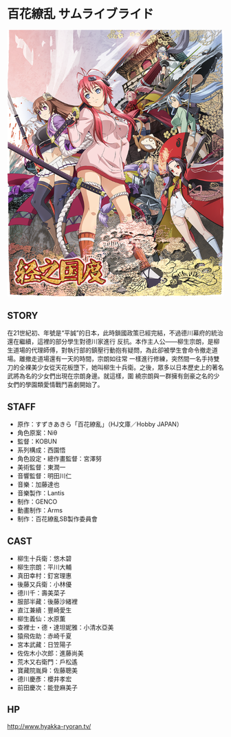 # 百花繚乱 サムライブライド

![poster](poster.png)


## STORY

在21世紀初、年號是“平誠”的日本，此時鎖國政策已經完結，不過德川幕府的統治還在繼續，這裡的部分學生對德川家進行 反抗。本作主人公——柳生宗朗，是柳生道場的代理師傅，對執行部的鎮壓行動抱有疑問，為此卻被學生會命令撤走道場。離撤走道場還有一天的時間，宗朗如往常 一樣進行修練，突然間一名手持雙刀的全裸美少女從天花板墮下，她叫柳生十兵衛。之後，眾多以日本歷史上的著名武將為名的少女們出現在宗朗身邊。就這樣，圍 繞宗朗與一群擁有劍豪之名的少女們的學園類愛情戰鬥喜劇開始了。

## STAFF

- 原作：すずきあきら「百花繚亂」（HJ文庫／Hobby JAPAN）
- 角色原案：Niθ
- 監督：KOBUN
- 系列構成：西園悟
- 角色設定・總作畫監督：宮澤努
- 美術監督：東潤一
- 音響監督：明田川仁
- 音樂：加藤達也
- 音樂製作：Lantis
- 制作：GENCO
- 動畫制作：Arms
- 制作：百花繚亂SB製作委員會

## CAST

- 柳生十兵衛：悠木碧
- 柳生宗朗：平川大輔
- 真田幸村：釘宮理惠
- 後藤又兵衛：小林優
- 德川千：壽美菜子
- 服部半藏：後藤沙緒裡
- 直江兼續：豐崎愛生
- 柳生義仙：水原薫
- 查裡士・德・達坦妮雅：小清水亞美
- 猿飛佐助：赤崎千夏
- 宮本武藏：日笠陽子
- 佐佐木小次郎：進藤尚美
- 荒木又右衛門：戶松遙
- 寶藏院胤舜：佐藤聰美
- 德川慶彥：櫻井孝宏
- 前田慶次：能登麻美子

## HP

http://www.hyakka-ryoran.tv/
